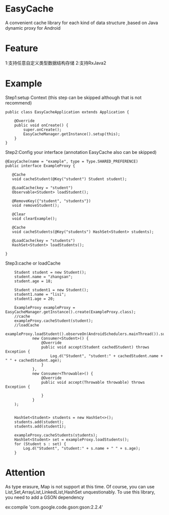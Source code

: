 # EasyCache
A convenient cache library for each kind of data structure ,based on Java dynamic proxy for Android

# Feature
1:支持任意自定义类型数据结构存储
2:支持RxJava2

# Example
Step1:setup Context (this step can be skipped although that is not recommend)

    public class EasyCacheApplication extends Application {

        @Override
        public void onCreate() {
            super.onCreate();
            EasyCacheManager.getInstance().setup(this);
        }
    }

Step2:Config your interface (annotation EasyCache also can be skipped)

    @EasyCache(name = "example", type = Type.SHARED_PREFERENCE)
    public interface ExampleProxy {

       @Cache
       void cacheStudent(@Key("student") Student student);

       @LoadCache(key = "student")
       Observable<Student> loadStudent();

       @RemoveKey({"student", "students"})
       void removeStudent();

       @Clear
       void clearExample();

       @Cache
       void cacheStudents(@Key("students") HashSet<Student> students);

       @LoadCache(key = "students")
       HashSet<Student> loadStudents();

    }

Step3:cache or loadCache

        Student student = new Student();
        student.name = "zhangsan";
        student.age = 18;

        Student student1 = new Student();
        student1.name = "lisi";
        student1.age = 20;

        ExampleProxy exampleProxy = EasyCacheManager.getInstance().create(ExampleProxy.class);
        //cache
        exampleProxy.cacheStudent(student);
        //loadCache
        exampleProxy.loadStudent().observeOn(AndroidSchedulers.mainThread()).subscribeOn(Schedulers.io()).subscribe(
                new Consumer<Student>() {
                    @Override
                    public void accept(Student cachedStudent) throws Exception {
                        Log.d("Student", "student:" + cachedStudent.name + " " + cachedStudent.age);
                    }
                },
                new Consumer<Throwable>() {
                    @Override
                    public void accept(Throwable throwable) throws Exception {

                    }
                }
        );


        HashSet<Student> students = new HashSet<>();
        students.add(student);
        students.add(student1);

        exampleProxy.cacheStudents(students);
        HashSet<Student> set = exampleProxy.loadStudents();
        for (Student s : set) {
            Log.d("Student", "student:" + s.name + " " + s.age);
        }

# Attention
As type erasure, Map is not support at this time. Of course, you can use List,Set,ArrayList,LinkedList,HashSet unquestionably.
To use this library, you need to add a GSON dependency

ex:compile 'com.google.code.gson:gson:2.2.4'
